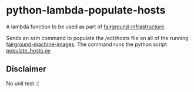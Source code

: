 # python-lambda-populate-hosts

A lambda function to be used as part of [fairground-infrastructure](https://github.com/melvabout/fairground-infrastructure). 

Sends an ssm command to populate the /ect/hosts file on all of the running [fairground-machine-images](https://github.com/melvabout/fairground-machine-images). The command runs the python script [populate_hosts.py](https://github.com/melvabout/fairground-machine-images/blob/main/packer/files/populate_hosts.py)

## Disclaimer
No unit test :(